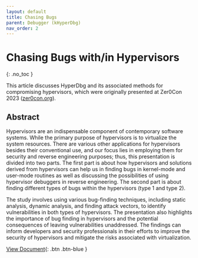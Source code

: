 ```yaml
---
layout: default
title: Chasing Bugs
parent: Debugger (kHyperDbg)
nav_order: 2
---
```


# Chasing Bugs with/in Hypervisors
{: .no_toc }

This article discusses HyperDbg and its associated methods for compromising hypervisors, which were originally presented at Zer0Con 2023 ([zer0con.org](https://zer0con.org)).

## Abstract

Hypervisors are an indispensable component of contemporary software systems. While the primary purpose of hypervisors is to virtualize the system resources. There are various other applications for hypervisors besides their conventional use, and our focus lies in employing them for security and reverse engineering purposes; thus, this presentation is divided into two parts. The first part is about how hypervisors and solutions derived from hypervisors can help us in finding bugs in kernel-mode and user-mode routines as well as discussing the possibilities of using hypervisor debuggers in reverse engineering. The second part is about finding different types of bugs within the hypervisors (type 1 and type 2).

The study involves using various bug-finding techniques, including static analysis, dynamic analysis, and finding attack vectors, to identify vulnerabilities in both types of hypervisors. The presentation also highlights the importance of bug finding in hypervisors and the potential consequences of leaving vulnerabilities unaddressed. The findings can inform developers and security professionals in their efforts to improve the security of hypervisors and mitigate the risks associated with virtualization.

[View Document](https://research.hyperdbg.org/assets/documents/chasing-bugs-with-in-hypervisors.pdf){: .btn .btn-blue }
